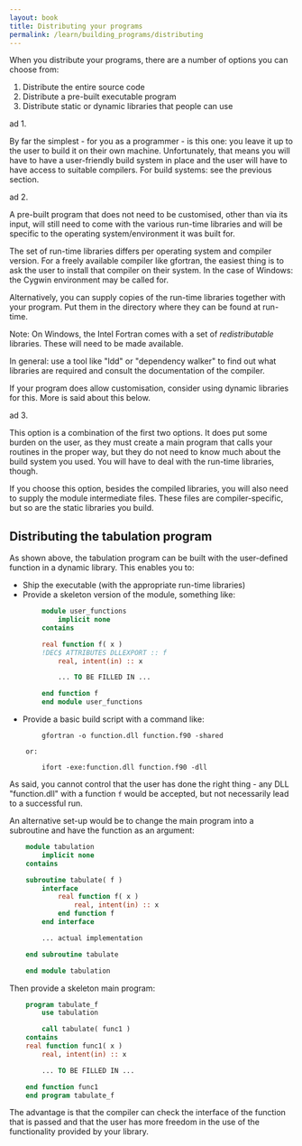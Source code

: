 ```yaml
---
layout: book
title: Distributing your programs
permalink: /learn/building_programs/distributing
---
```


When you distribute your programs, there are a number of options you can
choose from:

1. Distribute the entire source code
2. Distribute a pre-built executable program
3. Distribute static or dynamic libraries that people can use

ad 1.

By far the simplest - for you as a programmer - is this one: you leave it
up to the user to build it on their own machine. Unfortunately, that
means you will have to have a user-friendly build system in place and
the user will have to have access to suitable compilers. For build systems:
see the previous section.

ad 2.

A pre-built program that does not need to be customised, other than via its
input, will still need to come with the various run-time libraries and will
be specific to the operating system/environment it was built for.

The set of run-time libraries differs per operating system and compiler version.
For a freely available compiler like gfortran, the easiest thing is to ask the
user to install that compiler on their system. In the case of Windows: the Cygwin
environment may be called for.

Alternatively, you can supply copies of the run-time libraries together with your
program. Put them in the directory where they can be found at run-time.

Note: On Windows, the Intel Fortran comes with a set of _redistributable_ libraries.
These will need to be made available.

In general: use a tool like "ldd" or "dependency walker" to find out what
libraries are required and consult the documentation of the compiler.

If your program does allow customisation, consider using dynamic libraries for this.
More is said about this below.

ad 3.

This option is a combination of the first two options. It does put some burden on
the user, as they must create a main program that calls your routines in the
proper way, but they do not need to know much about the build system you used.
You will have to deal with the run-time libraries, though.

If you choose this option, besides the compiled libraries, you will also need to
supply the module intermediate files. These files are compiler-specific, but so are
the static libraries you build.

## Distributing the tabulation program
As shown above, the tabulation program can be built with the user-defined function
in a dynamic library. This enables you to:

* Ship the executable (with the appropriate run-time libraries)
* Provide a skeleton version of the module, something like:

```fortran
        module user_functions
            implicit none
        contains

        real function f( x )
        !DEC$ ATTRIBUTES DLLEXPORT :: f
            real, intent(in) :: x

            ... TO BE FILLED IN ...

        end function f
        end module user_functions
```

* Provide a basic build script with a command like:

```shell
        gfortran -o function.dll function.f90 -shared
```

        or:

```shell
        ifort -exe:function.dll function.f90 -dll
```

As said, you cannot control that the user has done the right thing - any
DLL "function.dll" with a function `f` would be accepted, but not necessarily
lead to a successful run.

An alternative set-up would be to change the main program into a subroutine
and have the function as an argument:

```fortran
    module tabulation
        implicit none
    contains

    subroutine tabulate( f )
        interface
            real function f( x )
                real, intent(in) :: x
            end function f
        end interface

        ... actual implementation

    end subroutine tabulate

    end module tabulation
```

Then provide a skeleton main program:

```fortran
    program tabulate_f
        use tabulation

        call tabulate( func1 )
    contains
    real function func1( x )
        real, intent(in) :: x

        ... TO BE FILLED IN ...

    end function func1
    end program tabulate_f
```

The advantage is that the compiler can check the interface of the
function that is passed and that the user has more freedom in the use of the
functionality provided by your library.
